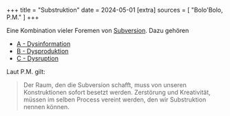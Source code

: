 +++
title = "Substruktion"
date = 2024-05-01
[extra]
sources = [ "Bolo'Bolo, P.M." ]
+++

Eine Kombination vieler Foremen von [Subversion](@/words/subversion.md). Dazu gehören

- [A - Dysinformation](@/words/dysinformation.md)
- [B - Dysproduktion](@/words/dysproduktion.md)
- [C - Dysruption](@/words/dysruption.md)

Laut P.M. gilt:

> Der Raum, den die Subversion schafft, muss von unseren Konstruktionen sofort
> besetzt werden. Zerstörung und Kreativität, müssen im selben Process vereint
> werden, den wir Substruktion nennen können.
